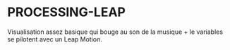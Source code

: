 # PROCESSING-LEAP
Visualisation assez basique qui bouge au son de la musique + le variables se pilotent avec un Leap Motion. 
